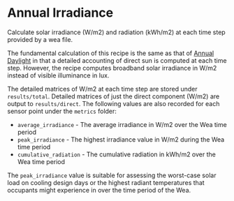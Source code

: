 # Annual Irradiance

Calculate solar irradiance (W/m2) and radiation (kWh/m2) at each time step provided by a wea file.

The fundamental calculation of this recipe is the same as that of
[Annual Daylight](https://github.com/pollination/annual-daylight) in that a detailed
accounting of direct sun is computed at each time step. However, the recipe computes
broadband solar irradiance in W/m2 instead of visible illuminance in lux.

The detailed matrices of W/m2 at each time step are stored under `results/total`.
Detailed matrices of just the direct component (W/m2) are output to `results/direct`.
The following values are also recorded for each sensor point under the `metrics` folder:

* `average_irradiance` - The average irradiance in W/m2 over the Wea time period
* `peak_irradiance` - The highest irradiance value in W/m2 during the Wea time period
* `cumulative_radiation` - The cumulative radiation in kWh/m2 over the Wea time period

The `peak_irradiance` value is suitable for assessing the worst-case solar load
on cooling design days or the highest radiant temperatures that occupants might
experience in over the time period of the Wea.

